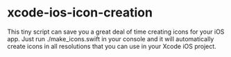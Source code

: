 xcode-ios-icon-creation
=======================

This tiny script can save you a great deal of time creating icons for your iOS app. Just run ./make_icons.swift in your console and it will automatically create icons in all resolutions that you can use in your Xcode iOS project. 
